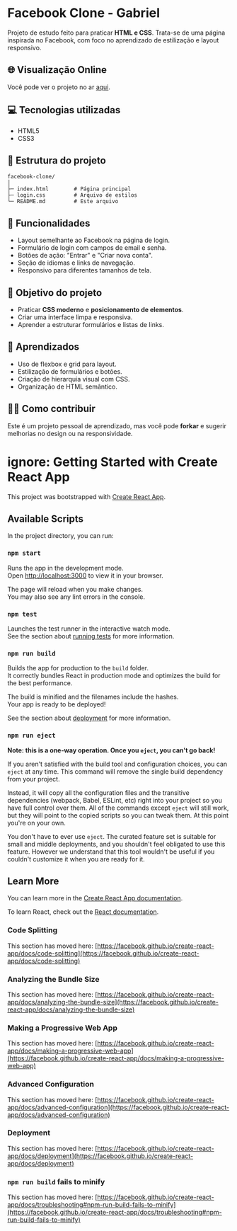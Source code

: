 # Facebook Clone - Gabriel

Projeto de estudo feito para praticar **HTML e CSS**. Trata-se de uma página inspirada no Facebook, com foco no aprendizado de estilização e layout responsivo.

## 🌐 Visualização Online

Você pode ver o projeto no ar [aqui](https://face-gabriel.netlify.app/).

## 💻 Tecnologias utilizadas

- HTML5  
- CSS3  

## 📂 Estrutura do projeto

```text
facebook-clone/
│
├─ index.html        # Página principal
├─ login.css         # Arquivo de estilos
└─ README.md         # Este arquivo
```

## 🎨 Funcionalidades

- Layout semelhante ao Facebook na página de login.  
- Formulário de login com campos de email e senha.  
- Botões de ação: "Entrar" e "Criar nova conta".  
- Seção de idiomas e links de navegação.  
- Responsivo para diferentes tamanhos de tela.  

## 🚀 Objetivo do projeto

- Praticar **CSS moderno** e **posicionamento de elementos**.  
- Criar uma interface limpa e responsiva.  
- Aprender a estruturar formulários e listas de links.

## 📖 Aprendizados

- Uso de flexbox e grid para layout.  
- Estilização de formulários e botões.  
- Criação de hierarquia visual com CSS.  
- Organização de HTML semântico.  

## 👨‍💻 Como contribuir

Este é um projeto pessoal de aprendizado, mas você pode **forkar** e sugerir melhorias no design ou na responsividade.

# ignore: Getting Started with Create React App

This project was bootstrapped with [Create React App](https://github.com/facebook/create-react-app).

## Available Scripts

In the project directory, you can run:

### `npm start`

Runs the app in the development mode.\
Open [http://localhost:3000](http://localhost:3000) to view it in your browser.

The page will reload when you make changes.\
You may also see any lint errors in the console.

### `npm test`

Launches the test runner in the interactive watch mode.\
See the section about [running tests](https://facebook.github.io/create-react-app/docs/running-tests) for more information.

### `npm run build`

Builds the app for production to the `build` folder.\
It correctly bundles React in production mode and optimizes the build for the best performance.

The build is minified and the filenames include the hashes.\
Your app is ready to be deployed!

See the section about [deployment](https://facebook.github.io/create-react-app/docs/deployment) for more information.

### `npm run eject`

**Note: this is a one-way operation. Once you `eject`, you can't go back!**

If you aren't satisfied with the build tool and configuration choices, you can `eject` at any time. This command will remove the single build dependency from your project.

Instead, it will copy all the configuration files and the transitive dependencies (webpack, Babel, ESLint, etc) right into your project so you have full control over them. All of the commands except `eject` will still work, but they will point to the copied scripts so you can tweak them. At this point you're on your own.

You don't have to ever use `eject`. The curated feature set is suitable for small and middle deployments, and you shouldn't feel obligated to use this feature. However we understand that this tool wouldn't be useful if you couldn't customize it when you are ready for it.

## Learn More

You can learn more in the [Create React App documentation](https://facebook.github.io/create-react-app/docs/getting-started).

To learn React, check out the [React documentation](https://reactjs.org/).

### Code Splitting

This section has moved here: [https://facebook.github.io/create-react-app/docs/code-splitting](https://facebook.github.io/create-react-app/docs/code-splitting)

### Analyzing the Bundle Size

This section has moved here: [https://facebook.github.io/create-react-app/docs/analyzing-the-bundle-size](https://facebook.github.io/create-react-app/docs/analyzing-the-bundle-size)

### Making a Progressive Web App

This section has moved here: [https://facebook.github.io/create-react-app/docs/making-a-progressive-web-app](https://facebook.github.io/create-react-app/docs/making-a-progressive-web-app)

### Advanced Configuration

This section has moved here: [https://facebook.github.io/create-react-app/docs/advanced-configuration](https://facebook.github.io/create-react-app/docs/advanced-configuration)

### Deployment

This section has moved here: [https://facebook.github.io/create-react-app/docs/deployment](https://facebook.github.io/create-react-app/docs/deployment)

### `npm run build` fails to minify

This section has moved here: [https://facebook.github.io/create-react-app/docs/troubleshooting#npm-run-build-fails-to-minify](https://facebook.github.io/create-react-app/docs/troubleshooting#npm-run-build-fails-to-minify)
